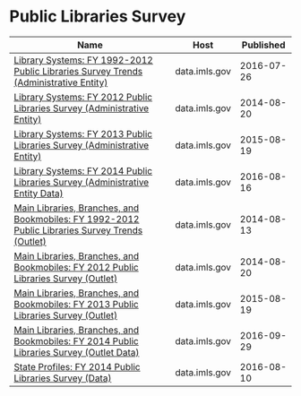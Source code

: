 # Public Libraries Survey

Name | Host | Published
---- | ---- | ---------
[Library Systems: FY 1992-2012 Public Libraries Survey Trends (Administrative Entity)](../datasets/uzd7-qfwt.md) | data.imls.gov | 2016-07-26
[Library Systems: FY 2012 Public Libraries Survey (Administrative Entity)](../datasets/9fbc-csi5.md) | data.imls.gov | 2014-08-20
[Library Systems: FY 2013 Public Libraries Survey (Administrative Entity)](../datasets/ijm6-wnaq.md) | data.imls.gov | 2015-08-19
[Library Systems: FY 2014 Public Libraries Survey (Administrative Entity Data)](../datasets/wzfa-2gdc.md) | data.imls.gov | 2016-08-16
[Main Libraries, Branches, and Bookmobiles: FY 1992-2012 Public Libraries Survey Trends (Outlet)](../datasets/rbw5-brn5.md) | data.imls.gov | 2014-08-13
[Main Libraries, Branches, and Bookmobiles: FY 2012 Public Libraries Survey (Outlet)](../datasets/ewqs-tfck.md) | data.imls.gov | 2014-08-20
[Main Libraries, Branches, and Bookmobiles: FY 2013 Public Libraries Survey (Outlet)](../datasets/wpw5-huxj.md) | data.imls.gov | 2015-08-19
[Main Libraries, Branches, and Bookmobiles: FY 2014 Public Libraries Survey (Outlet Data)](../datasets/ucdn-7aur.md) | data.imls.gov | 2016-09-29
[State Profiles: FY 2014 Public Libraries Survey (Data)](../datasets/mph3-8hz6.md) | data.imls.gov | 2016-08-10

